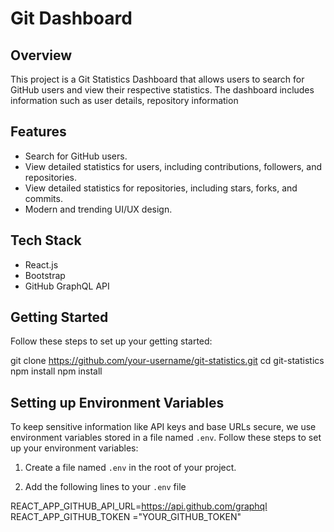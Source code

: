 # Git Dashboard

## Overview

This project is a Git Statistics Dashboard that allows users to search for GitHub users and view their respective statistics. The dashboard includes information such as user details, repository information

## Features

- Search for GitHub users.
- View detailed statistics for users, including contributions, followers, and repositories.
- View detailed statistics for repositories, including stars, forks, and commits.
- Modern and trending UI/UX design.

## Tech Stack

- React.js
- Bootstrap
- GitHub GraphQL API


## Getting Started

 Follow these steps to set up your getting started:

   git clone https://github.com/your-username/git-statistics.git
   cd git-statistics
   npm install
   npm install

## Setting up Environment Variables

To keep sensitive information like API keys and base URLs secure, we use environment variables stored in a file named `.env`. Follow these steps to set up your environment variables:

1. Create a file named `.env` in the root of your project.

2. Add the following lines to your `.env` file

 REACT_APP_GITHUB_API_URL=https://api.github.com/graphql
 REACT_APP_GITHUB_TOKEN ="YOUR_GITHUB_TOKEN"




